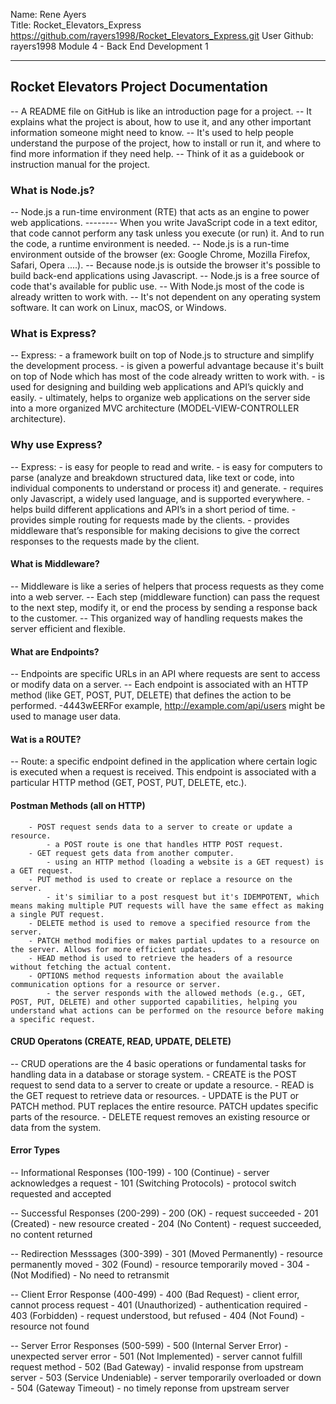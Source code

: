 Name: Rene Ayers  
Title: Rocket_Elevators_Express
https://github.com/rayers1998/Rocket_Elevators_Express.git
User Github: rayers1998
Module 4 - Back End Development 1

--------------------------------------------------------------------------

## Rocket Elevators Project Documentation
-- A README file on GitHub is like an introduction page for a project.
-- It explains what the project is about, how to use it, and any other important information someone might need to know. 
-- It's used to help people understand the purpose of the project, how to install or run it, and where to find more information if they need help. 
-- Think of it as a guidebook or instruction manual for the project.


### What is Node.js?
-- Node.js a run-time environment (RTE) that acts as an engine to power web applications.
-------- When you write JavaScript code in a text editor, that code cannot perform any task unless you execute (or run) it. And to run the code, a runtime environment is needed. 
-- Node.js is a run-time environment outside of the browser (ex: Google Chrome, Mozilla Firefox, Safari, Opera ....).
-- Because node.js is outside the browser it's possible to build back-end applications using Javascript. 
-- Node.js is a free source of code that's available for public use. 
-- With Node.js most of the code is already written to work with.
-- It's not dependent on any operating system software. It can work on Linux, macOS, or Windows.


### What is Express?
-- Express:
    - a framework built on top of Node.js to structure and simplify the development process.
    - is given a powerful advantage because it's built on top of Node which has most of the code already written to work with.
    - is used for designing and building web applications and API’s quickly and easily.
    - ultimately, helps to organize web applications on the server side into a more organized MVC architecture (MODEL-VIEW-CONTROLLER architecture).

### Why use Express?
-- Express:
    - is easy for people to read and write.
    - is easy for computers to parse (analyze and breakdown structured data, like text or code, into individual components to understand or process it) and generate.
    - requires only Javascript, a widely used language, and is supported everywhere.
    - helps build different applications and API’s in a short period of time.
    - provides simple routing for requests made by the clients. 
    - provides middleware that’s responsible for making decisions to give the correct responses to the requests made by the client.


#### What is Middleware?
-- Middleware is like a series of helpers that process requests as they come into a web server. 
-- Each step (middleware function) can pass the request to the next step, modify it, or end the process by sending a response back to the customer.
-- This organized way of handling requests makes the server efficient and flexible.


#### What are Endpoints?
-- Endpoints are specific URLs in an API where requests are sent to access or modify data on a server. 
-- Each endpoint is associated with an HTTP method (like GET, POST, PUT, DELETE) that defines the action to be performed. 
    -4443wEERFor example, http://example.com/api/users might be used to manage user data.



#### Wat is a ROUTE?
 -- Route: a specific endpoint defined in the application where certain logic is executed when a request is received. This endpoint is associated with a particular HTTP method (GET, POST, PUT, DELETE, etc.).


 #### Postman Methods (all on HTTP)
        - POST request sends data to a server to create or update a resource.     
            - a POST route is one that handles HTTP POST request.
        - GET request gets data from another computer.
            - using an HTTP method (loading a website is a GET request) is a GET request.
        - PUT method is used to create or replace a resource on the server.
            - it's similiar to a post resquest but it's IDEMPOTENT, which means making multiple PUT requests will have the same effect as making a single PUT request.
        - DELETE method is used to remove a specified resource from the server.
        - PATCH method modifies or makes partial updates to a resource on the server. Allows for more efficient updates.
        - HEAD method is used to retrieve the headers of a resource without fetching the actual content.
        - OPTIONS method requests information about the available communication options for a resource or server. 
            - the server responds with the allowed methods (e.g., GET, POST, PUT, DELETE) and other supported capabilities, helping you understand what actions can be performed on the resource before making a specific request.
    

#### CRUD Operatons (CREATE, READ, UPDATE, DELETE)
-- CRUD operations are the 4 basic operations or fundamental tasks for handling data in a database or storage system. 
    - CREATE is the POST request to send data to a server to create or update a resource. 
    - READ is the GET request to retrieve data or resources.
    - UPDATE is the PUT or PATCH method. PUT replaces the entire resource. PATCH updates specific parts of the resource.
    - DELETE request removes an existing resource or data from the system. 


#### Error Types
-- Informational Responses (100-199)
    - 100 (Continue) - server acknowledges a request
    - 101 (Switching Protocols) - protocol switch requested and accepted

-- Successful Responses (200-299)
    - 200 (OK) - request succeeded
    - 201 (Created) - new resource created
    - 204 (No Content) - request succeeded, no content returned

-- Redirection Messsages (300-399)
    - 301 (Moved Permanently) - resource permanently moved
    - 302 (Found) - resource temporarily moved
    - 304 - (Not Modified) - No need to retransmit

-- Client Error Response (400-499)
    - 400 (Bad Request) - client error, cannot process request
    - 401 (Unauthorized) - authentication required
    - 403 (Forbidden) - request understood, but refused
    - 404 (Not Found) - resource not found

-- Server Error Responses (500-599)
    - 500 (Internal Server Error) - unexpected server error
    - 501 (Not Implemented) - server cannot fulfill request method
    - 502 (Bad Gateway) - invalid response from upstream server
    - 503 (Service Undeniable) - server temporarily overloaded or down
    - 504 (Gateway Timeout) - no timely reponse from upstream server
